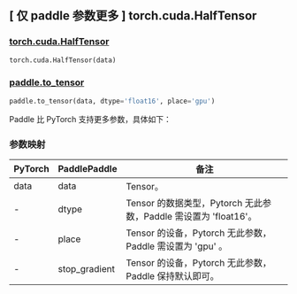## [ 仅 paddle 参数更多 ] torch.cuda.HalfTensor

### [torch.cuda.HalfTensor](https://pytorch.org/docs/stable/tensors.html)

```python
torch.cuda.HalfTensor(data)
```

### [paddle.to_tensor](https://www.paddlepaddle.org.cn/documentation/docs/zh/develop/api/paddle/to_tensor_cn.html#to-tensor)

```python
paddle.to_tensor(data, dtype='float16', place='gpu')
```

Paddle 比 PyTorch 支持更多参数，具体如下：

### 参数映射

| PyTorch | PaddlePaddle | 备注                                               |
|---------| ------------ |--------------------------------------------------|
| data      | data        | Tensor。                                          |
| -       | dtype        | Tensor 的数据类型，Pytorch 无此参数，Paddle 需设置为 'float16'。 |
| -       | place        | Tensor 的设备，Pytorch 无此参数，Paddle 需设置为 'gpu' 。      |
| -       | stop_gradient        | Tensor 的设备，Pytorch 无此参数，Paddle 保持默认即可。            |
